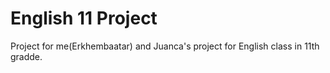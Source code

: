 # English 11 Project
Project for me(Erkhembaatar) and Juanca's project for English class in 11th gradde. 
